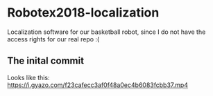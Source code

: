 # Robotex2018-localization
Localization software for our basketball robot, since I do not have the access rights for our real repo :(

## The inital commit
Looks like this: https://i.gyazo.com/f23cafecc3af0f48a0ec4b6083fcbb37.mp4
